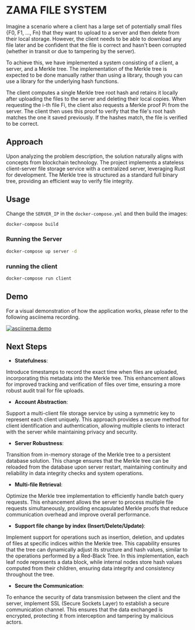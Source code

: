 
# ZAMA FILE SYSTEM

Imagine a scenario where a client has a large set of potentially small files {F0, F1, …, Fn} that they want to upload to a server and then delete from their local storage. However, the client needs to be able to download any file later and be confident that the file is correct and hasn't been corrupted (whether in transit or due to tampering by the server).

To achieve this, we have implemented a system consisting of a client, a server, and a Merkle tree. The implementation of the Merkle tree is expected to be done manually rather than using a library, though you can use a library for the underlying hash functions.

The client computes a single Merkle tree root hash and retains it locally after uploading the files to the server and deleting their local copies. When requesting the i-th file Fi, the client also requests a Merkle proof Pi from the server. The client then uses this proof to verify that the file's root hash matches the one it saved previously. If the hashes match, the file is verified to be correct.

## Approach

Upon analyzing the problem description, the solution naturally aligns with concepts from blockchain technology. The project implements a stateless client-server file storage service with a centralized server, leveraging Rust for development. The Merkle tree is structured as a standard full binary tree, providing an efficient way to verify file integrity.

## Usage
Change the `SERVER_IP` in the `docker-compose.yml` and then build the images:

```bash
docker-compose build
```

### Running the Server
```bash
docker-compose up server -d
```

### running the client

```bash
docker-compose run client
```

## Demo

For a visual demonstration of how the application works, please refer to the following asciinema recording.

[![asciinema demo](https://asciinema.org/a/wsL91S2c5I9dJVTicz9D7MW8o.png)](https://asciinema.org/a/wsL91S2c5I9dJVTicz9D7MW8o)


## Next Steps

- **Statefulness**: 

Introduce timestamps to record the exact time when files are uploaded, incorporating this metadata into the Merkle tree. This enhancement allows for improved tracking and verification of files over time, ensuring a more robust audit trail for file uploads.

- **Account Abstraction**:

Support a multi-client file storage service by using a symmetric key to represent each client uniquely. This approach provides a secure method for client identification and authentication, allowing multiple clients to interact with the server while maintaining privacy and security.

- **Server Robustness**: 

Transition from in-memory storage of the Merkle tree to a persistent database solution. This change ensures that the Merkle tree can be reloaded from the database upon server restart, maintaining continuity and reliability in data integrity checks and system operations.


- **Multi-file Retrieval**: 

Optimize the Merkle tree implementation to efficiently handle batch query requests. This enhancement allows the server to process multiple file requests simultaneously, providing encapsulated Merkle proofs that reduce communication overhead and improve overall performance.


- **Support file change by index (Insert/Delete/Update)**:


 Implement support for operations such as insertion, deletion, and updates of files at specific indices within the Merkle tree. This capability ensures that the tree can dynamically adjust its structure and hash values, similar to the operations performed by a Red-Black Tree. In this implementation, each leaf node represents a data block, while internal nodes store hash values computed from their children, ensuring data integrity and consistency throughout the tree.

- **Secure the Communication**:

To enhance the security of data transmission between the client and the server, implement SSL (Secure Sockets Layer) to establish a secure communication channel. This ensures that the data exchanged is encrypted, protecting it from interception and tampering by malicious actors.


